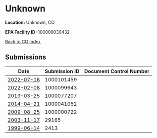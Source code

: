 # Unknown

**Location:** Unknown, CO

**EPA Facility ID:** 100000030432

[Back to CO Index](../../index.md)

## Submissions

| Date | Submission ID | Document Control Number |
|------|--------------|-------------------------|
| [2022-07-18](submissions/1000101459.md) | 1000101459 |  |
| [2022-02-08](submissions/1000099643.md) | 1000099643 |  |
| [2019-03-25](submissions/1000077207.md) | 1000077207 |  |
| [2014-04-21](submissions/1000041052.md) | 1000041052 |  |
| [2009-08-25](submissions/1000000722.md) | 1000000722 |  |
| [2003-11-17](submissions/29165.md) | 29165 |  |
| [1999-06-14](submissions/2413.md) | 2413 |  |
